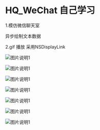 # HQ_WeChat  自己学习

1.模仿微信聊天室 


 异步绘制文本数据
 
 
2.gif 播放 采用NSDisplayLink 


![图片说明1](https://github.com/huangqizhan/HQ_WeChat/blob/master/HQ_WeCaht/置顶.png)

![图片说明1](https://github.com/huangqizhan/HQ_WeChat/blob/master/screenshort/175658.png)


![图片说明1](https://github.com/huangqizhan/HQ_WeChat/blob/master/screenshort/17565888.png)


![图片说明1](https://github.com/huangqizhan/HQ_WeChat/blob/master/screenshort/17565888.png)


![图片说明1](https://github.com/huangqizhan/HQ_WeChat/blob/master/screenshort/17565888.png)


![图片说明1](https://github.com/huangqizhan/HQ_WeChat/blob/master/screenshort/17565888.png)


![图片说明1](https://github.com/huangqizhan/HQ_WeChat/blob/master/screenshort/17565888.png)



